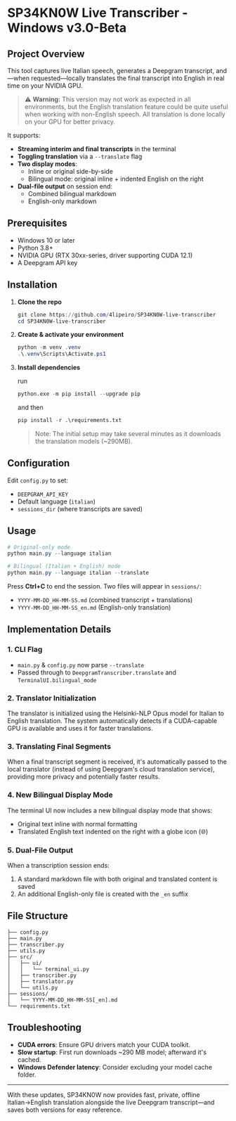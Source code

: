 # SP34KN0W Live Transcriber - Windows v3.0-Beta

## Project Overview

This tool captures live Italian speech, generates a Deepgram transcript, and—when requested—locally translates the final transcript into English in real time on your NVIDIA GPU.

> ⚠️ **Warning:** This version may not work as expected in all environments, but the English translation feature could be quite useful when working with non-English speech. All translation is done locally on your GPU for better privacy.

It supports:
- **Streaming interim and final transcripts** in the terminal
- **Toggling translation** via a `--translate` flag
- **Two display modes**:
  - Inline or original side-by-side
  - Bilingual mode: original inline + indented English on the right
- **Dual-file output** on session end:
  - Combined bilingual markdown
  - English-only markdown

## Prerequisites

- Windows 10 or later
- Python 3.8+
- NVIDIA GPU (RTX 30xx-series, driver supporting CUDA 12.1)
- A Deepgram API key

## Installation

1. **Clone the repo**  
   ```powershell
   git clone https://github.com/4lipeiro/SP34KN0W-live-transcriber
   cd SP34KN0W-live-transcriber
   ```

2. **Create & activate your environment**

   ```powershell
   python -m venv .venv
   .\.venv\Scripts\Activate.ps1
   ```

3. **Install dependencies**

    run
    ```python
    python.exe -m pip install --upgrade pip
    ```
    and then
    ```python
    pip install -r .\requirements.txt
    ```
   > Note: The initial setup may take several minutes as it downloads the translation models (~290MB).

## Configuration

Edit `config.py` to set:

* `DEEPGRAM_API_KEY`
* Default language (`italian`)
* `sessions_dir` (where transcripts are saved)

## Usage

```powershell
# Original-only mode
python main.py --language italian

# Bilingual (Italian + English) mode
python main.py --language italian --translate
```

Press **Ctrl+C** to end the session. Two files will appear in `sessions/`:

* `YYYY-MM-DD_HH-MM-SS.md` (combined transcript + translations)
* `YYYY-MM-DD_HH-MM-SS_en.md` (English-only translation)

## Implementation Details

### 1. CLI Flag

* `main.py` & `config.py` now parse `--translate`
* Passed through to `DeepgramTranscriber.translate` and `TerminalUI.bilingual_mode`

### 2. Translator Initialization

The translator is initialized using the Helsinki-NLP Opus model for Italian to English translation. The system automatically detects if a CUDA-capable GPU is available and uses it for faster translations.

### 3. Translating Final Segments

When a final transcript segment is received, it's automatically passed to the local translator (instead of using Deepgram's cloud translation service), providing more privacy and potentially faster results.

### 4. New Bilingual Display Mode

The terminal UI now includes a new bilingual display mode that shows:
- Original text inline with normal formatting
- Translated English text indented on the right with a globe icon (🌐)

### 5. Dual-File Output

When a transcription session ends:
1. A standard markdown file with both original and translated content is saved
2. An additional English-only file is created with the `_en` suffix

## File Structure

```
├── config.py
├── main.py
├── transcriber.py
├── utils.py
├── src/
│   ├── ui/
│   │   └── terminal_ui.py
│   ├── transcriber.py
│   ├── translator.py
│   └── utils.py
├── sessions/
│   └── YYYY-MM-DD_HH-MM-SS[_en].md
└── requirements.txt
```

## Troubleshooting

* **CUDA errors**: Ensure GPU drivers match your CUDA toolkit.
* **Slow startup**: First run downloads ~290 MB model; afterward it's cached.
* **Windows Defender latency**: Consider excluding your model cache folder.

---

With these updates, SP34KN0W now provides fast, private, offline Italian→English translation alongside the live Deepgram transcript—and saves both versions for easy reference.
